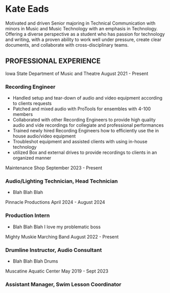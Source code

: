 Kate Eads
=========
Motivated and driven Senior majoring in Technical Communication with minors in Music and Music Technology with an emphasis in Technology. Offering a diverse perspective as a student who has passion for technology and writing, with a proven ability to work well under pressure, create clear documents, and collaborate with cross-disciplinary teams. 

## PROFESSIONAL EXPERIENCE

Iowa State Department of Music and Theatre
August 2021 - Present 
### Recording Engineer
- Handled setup and tear-down of audio and video equipment according to clients requests 
- Patched and mixed audio with ProTools for ensembles with 4-100 members 
- Collaborated with other Recording Engineers to provide high quality audio and vide recordings for collegiate and professional performances
- Trained newly hired Recording Engineers how to efficiently use the in house audio/video equipment 
- Troubleshot equipment and assisted clients with using in-house technology
- utilized Box and external drives to provide recordings to clients in an organized manner

Maintenance Shop
September 2023 - Present
### Audio/Lighting Technician, Head Technician
- Blah Blah Blah 


Pinnacle Productions
April 2024 - August 2024
### Production Intern
- Blah Blah Blah I love my problematic boss 

Mighty Muskie Marching Band
August 2022 - Present
### Drumline Instructor, Audio Consultant
- Blah Blah Blah Drums 

Muscatine Aquatic Center
May 2019 - Sept 2023
### Assistant Manager, Swim Lesson Coordinator


